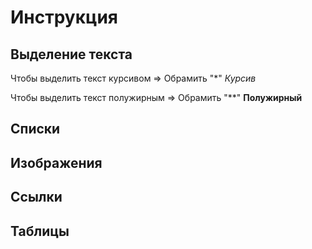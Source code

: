 # Инструкция

## Выделение текста
Чтобы выделить текст курсивом => Обрамить "*"
*Курсив*

Чтобы выделить текст полужирным => Обрамить "**"
**Полужирный**

## Списки

## Изображения

## Ссылки

## Таблицы